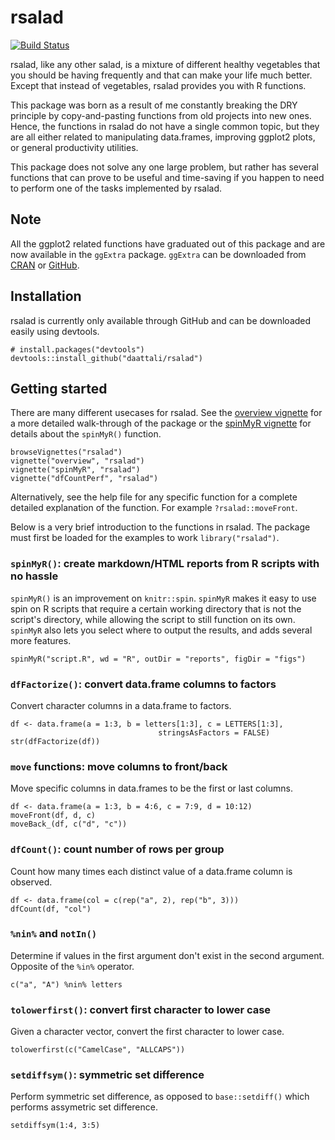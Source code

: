 # rsalad

[![Build Status](https://travis-ci.org/daattali/rsalad.svg?branch=master)](https://travis-ci.org/daattali/rsalad)

rsalad, like any other salad, is a mixture of different healthy vegetables that
you should be having frequently and that can make your life much better. Except
that instead of vegetables, rsalad provides you with R functions.

This package was born as a result of me constantly breaking the DRY principle
by copy-and-pasting functions from old projects into new ones. Hence, the
functions in rsalad do not have a single common topic, but they are all either
related to manipulating data.frames, improving ggplot2 plots, or general
productivity utilities.

This package does not solve any one large problem, but rather has several
functions that can prove to be useful and time-saving if you happen to need
to perform one of the tasks implemented by rsalad.

## Note

All the ggplot2 related functions have graduated out of this package and are now
available in the `ggExtra` package. `ggExtra` can be downloaded from
[CRAN](http://cran.r-project.org/web/packages/ggExtra/index.html) or
[GitHub](https://github.com/daattali/ggExtra).

## Installation

rsalad is currently only available through GitHub and can be downloaded
easily using devtools.

```
# install.packages("devtools")
devtools::install_github("daattali/rsalad")
```

## Getting started

There are many different usecases for rsalad.  See the
[overview vignette](https://github.com/daattali/rsalad/blob/master/vignettes/overview.md)
for a more detailed walk-through of the package or the
[spinMyR vignette](https://github.com/daattali/rsalad/blob/master/vignettes/spinMyR.md) for
details about the `spinMyR()` function.

```
browseVignettes("rsalad")
vignette("overview", "rsalad")
vignette("spinMyR", "rsalad")
vignette("dfCountPerf", "rsalad")
```

Alternatively, see the help file for any specific function for a complete
detailed explanation of the function. For example `?rsalad::moveFront`.

Below is a very brief introduction to the functions in rsalad. The package
must first be loaded for the examples to work `library("rsalad")`.

### `spinMyR()`: create markdown/HTML reports from R scripts with no hassle
`spinMyR()` is an improvement on `knitr::spin`. `spinMyR` makes it
easy to use spin on R scripts that require a certain working directory that is
not the script's directory, while allowing the script to still function
on its own.  `spinMyR` also lets you select where to output the results, and
adds several more features.

```
spinMyR("script.R", wd = "R", outDir = "reports", figDir = "figs")
```

### `dfFactorize()`: convert data.frame columns to factors
Convert character columns in a data.frame to factors.

```
df <- data.frame(a = 1:3, b = letters[1:3], c = LETTERS[1:3],
								 stringsAsFactors = FALSE)
str(dfFactorize(df))
```

### `move` functions: move columns to front/back
Move specific columns in data.frames to be the first or last columns.

```
df <- data.frame(a = 1:3, b = 4:6, c = 7:9, d = 10:12)
moveFront(df, d, c)
moveBack_(df, c("d", "c"))
```

### `dfCount()`: count number of rows per group
Count how many times each distinct value of a data.frame column is observed.

```
df <- data.frame(col = c(rep("a", 2), rep("b", 3)))
dfCount(df, "col")
```

### `%nin%` and `notIn()`
Determine if values in the first argument don't exist in the second argument.
Opposite of the `%in%` operator.

```
c("a", "A") %nin% letters
```

### `tolowerfirst()`: convert first character to lower case
Given a character vector, convert the first character to lower case.

```
tolowerfirst(c("CamelCase", "ALLCAPS"))
```

### `setdiffsym()`: symmetric set difference
Perform symmetric set difference, as opposed to `base::setdiff()` which
performs assymetric set difference.

```
setdiffsym(1:4, 3:5)
```
